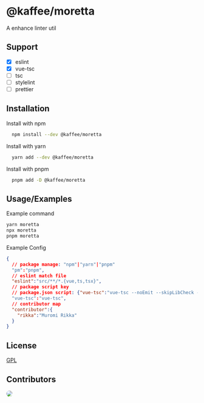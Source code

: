 # @kaffee/moretta

A enhance linter util

## Support

* [x] eslint
* [x] vue-tsc
* [ ] tsc
* [ ] stylelint
* [ ] prettier

## Installation

Install with npm

```bash
  npm install --dev @kaffee/moretta
```

Install with yarn

```bash
  yarn add --dev @kaffee/moretta
```

Install with pnpm

```bash
  pnpm add -D @kaffee/moretta
```

## Usage/Examples

Example command

```bash
yarn moretta
npx moretta
pnpm moretta
```

Example Config
```json
{
  // package manage: "npm"|"yarn"|"pnpm"
  "pm":"pnpm", 
  // eslint match file
  "eslint":"src/**/*.{vue,ts,tsx}", 
  // package script key 
  // package.json script: {"vue-tsc":"vue-tsc --noEmit --skipLibCheck --pretty"}
  "vue-tsc":"vue-tsc",
  // contributor map
  "contributor":{
    "rikka":"Muromi Rikka"
  }
}
```

## License

[GPL](https://choosealicense.com/licenses/gpl-3.0/)

## Contributors

<a href="https://github.com/Muromi-Rikka" >
  <img style="border-radius:200px;" src="https://github.com/Muromi-Rikka.png?size=50">
</a>
